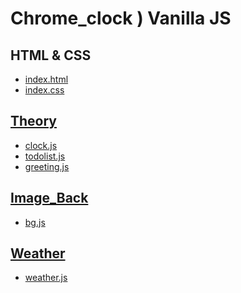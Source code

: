 Chrome_clock ) Vanilla JS
=========
## HTML & CSS
+ [index.html](https://github.com/kimhan0421/Chrome_clock/blob/master/index.html)
+ [index.css](https://github.com/kimhan0421/Chrome_clock/blob/master/index.css)
## [Theory](https://github.com/kimhan0421/Chrome_clock/blob/master/Theory.md)
+ [clock.js](https://github.com/kimhan0421/Chrome_clock/blob/master/clock.js)
+ [todolist.js](https://github.com/kimhan0421/Chrome_clock/blob/master/todolist.js)
+ [greeting.js](https://github.com/kimhan0421/Chrome_clock/blob/master/greeting.js)
## [Image_Back](https://github.com/kimhan0421/Chrome_clock/blob/master/Image_Back.md)
+ [bg.js](https://github.com/kimhan0421/Chrome_clock/blob/master/bg.js)
## [Weather](https://github.com/kimhan0421/Chrome_clock/blob/master/Weather.md)
+ [weather.js](https://github.com/kimhan0421/Chrome_clock/blob/master/weather.js)
